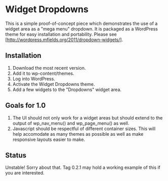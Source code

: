 Widget Dropdowns
================

This is a simple proof-of-concept piece which demonstrates the use of a widget area as a "mega menu" dropdown. It is packaged as a WordPress theme for easy installation and portability. Please see [http://wordpress.mfields.org/2011/dropdown-widgets/].

Installation
------------

1. Download the most recent version.
2. Add it to wp-content/themes.
3. Log into WordPress.
4. Activate the Widget Dropdowns theme.
5. Add a few widgets to the "Dropdowns" widget area.

Goals for 1.0
-------------

1. The UI should not only work for a widget areas but should extend to the output of wp_nav_menu() and wp_page_menu() as well.
2. Javascript should be respectful of different container sizes. This will help accomodate as many themes as possible as well as make responsive layouts easier to make.

Status
------

Unstable! Sorry about that. Tag 0.2.1 may hold a working example of this if you are interested.